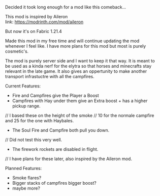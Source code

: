 Decided it took long enough for a mod like this comeback...

This mod is inspired by Aileron  
link: https://modrinth.com/mod/aileron

But now it's on Fabric 1.21.4

Made this mod in my free time and will continue updating the mod whenever I feel like.
I have more plans for this mod but most is purely cosmetic's.

The mod is purely server side and I want to keep it that way. It is meant to be used as a kinda nerf for the elytra so that horses and minecrafts stay relevant in the late game.
It also gives an oppertunity to make another transport infrastuctre with all the campfires.


Current Features:

- Fire and Campfires give the Player a Boost
- Campfires with Hay under them give an Extra boost + has a higher pickup range.

// I based these on the height of the smoke
// 10 for the normale campfire and 25 for the one with Haybales.

- The Soul Fire and Campfire both pull you down.

// Did not test this very well.

- The firework rockets are disabled in flight.

// I have plans for these later, also inspired by the Aileron mod.



Planned Features:

- Smoke flares?
- Bigger stacks of campfires bigger boost?
- maybe more?
